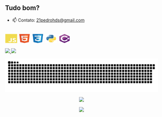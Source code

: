 ## Tudo bom?

- 📫 Contato: 21pedrohds@gmail.com

</div>
<div style="display: inline_block"><br>
  <img align="center" alt="MGS-Js" height="30" width="40" src="https://raw.githubusercontent.com/devicons/devicon/master/icons/javascript/javascript-plain.svg">
  <img align="center" alt="MGS-HTML" height="30" width="40" src="https://raw.githubusercontent.com/devicons/devicon/master/icons/html5/html5-original.svg">
  <img align="center" alt="MGS-CSS" height="30" width="40" src="https://raw.githubusercontent.com/devicons/devicon/master/icons/css3/css3-original.svg">
  <img align="center" alt="MGS-Python" height="30" width="40" src="https://raw.githubusercontent.com/devicons/devicon/master/icons/python/python-original.svg">
  <img align="center" alt="MGS-Csharp" height="30" width="40" src="https://raw.githubusercontent.com/devicons/devicon/master/icons/csharp/csharp-original.svg">
</div>

</br>

<div>
  <a href="https://github.com/MGS-BR">
  <img height="120em" src="https://github-readme-stats.vercel.app/api?username=MGS-BR&show_icons=true&theme=github_dark&include_all_commits=true&count_private=true"/>
  <img height="120em" src="https://github-readme-stats.vercel.app/api/top-langs/?username=MGS-BR&layout=compact&langs_count=7&theme=github_dark"/>
</div>
  
![Snake animation](https://github.com/MGS-BR/MGS-BR/blob/output/github-contribution-grid-snake.svg)

<div>
  <div align="center">
    <a href="https://top.gg/bot/783035541611610113" target="_blank">
  <img src="https://top.gg/api/widget/owner/783035541611610113.svg">
</a>
</div>
  
<p>
  <p align="center">
  <img src="https://komarev.com/ghpvc/?username=MGS-BR&color=grey">
</p>  
